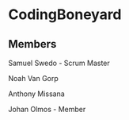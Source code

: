 # CodingBoneyard

## Members
Samuel Swedo - Scrum Master

Noah Van Gorp

Anthony Missana

Johan Olmos - Member
